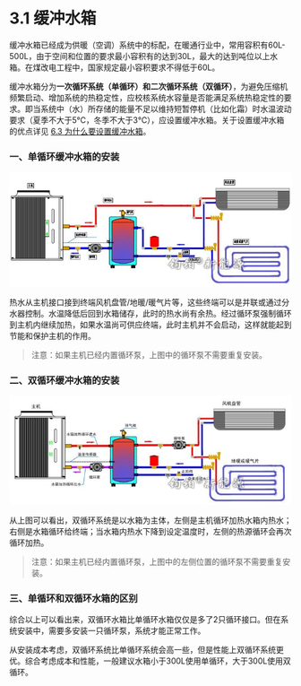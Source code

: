 # 3.1 缓冲水箱

缓冲水箱已经成为供暖（空调）系统中的标配，在暖通行业中，常用容积有60L-500L，由于空间和位置的要求最小容积有的达到30L，最大的达到吨位以上水箱。在煤改电工程中，国家规定最小容积要求不得低于60L。

缓冲水箱分为**一次循环系统（单循环）**和**二次循环系统（双循环）**，为避免压缩机频繁启动、增加系统的热稳定性，应校核系统水容量是否能满足系统热稳定性的要求。即当系统中（水）所存储的能量不足以维持短暂停机（比如化霜）时水温波动要求（夏季不大于5℃，冬季不大于3℃），应设置缓冲水箱。关于设置缓冲水箱的优点详见 [6.3 为什么要设置缓冲水箱](../6.-tuo-zhan-yue-du/6.3-wei-shen-me-yao-she-zhi-huan-chong-shui-xiang.md)。

### 一、单循环缓冲水箱的安装

![&#x5355;&#x5FAA;&#x73AF;&#x5B89;&#x88C5;](../.gitbook/assets/dan-xun-huan-an-zhuang.jpg)

热水从主机接口接到终端风机盘管/地暖/暖气片等，这些终端可以是并联或通过分水器控制。水温降低后回到水箱储存，此时的热水尚有余热。经过循环泵强制循环到主机内继续加热，如果水温尚可供应终端，此时主机并不会启动，这样就能起到节能和保护主机的作用。

> 注意：如果主机已经内置循环泵，上图中的循环泵不需要重复安装。

### 二、双循环缓冲水箱的安装

![&#x53CC;&#x5FAA;&#x73AF;&#x5B89;&#x88C5;](../.gitbook/assets/shuang-xun-huan-an-zhuang.jpg)

从上图可以看出，双循环系统是以水箱为主体，左侧是主机循环加热水箱内热水；右侧是水箱循环给终端；当水箱内热水下降到设定温度时，左侧的热源循环会再次循环加热。

> 注意：如果主机已经内置循环泵，上图中的左侧位置的循环泵不需要重复安装。

### 三、单循环和双循环水箱的区别

综合以上可以看出来，双循环水箱比单循环水箱仅仅是多了2只循环接口。但在系统安装中，需要多安装一只循环泵，系统才能正常工作。

从安装成本考虑，双循环系统比单循环系统会高一些，但是性能上双循环系统更优。综合考虑成本和性能，一般建议水箱小于300L使用单循环，大于300L使用双循环。

